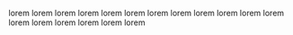 lorem lorem lorem lorem lorem lorem lorem lorem lorem lorem lorem lorem lorem lorem lorem lorem lorem lorem

